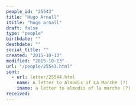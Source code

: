 ```yaml
---
people_id: "25543"
title: "Hugo Arnall"
ititle: "hugo arnall"
draft: false
type: "people"
birthdate: ""
deathdate: ""
social_title: ""
created: "2015-10-13"
modified: "2015-10-13"
url: "/people/25543.html"
sent:
  - url: letter/25544.html
    name: A letter to Almodis of La Marche (?)
    iname: a letter to almodis of la marche (?)
received:
---
```

